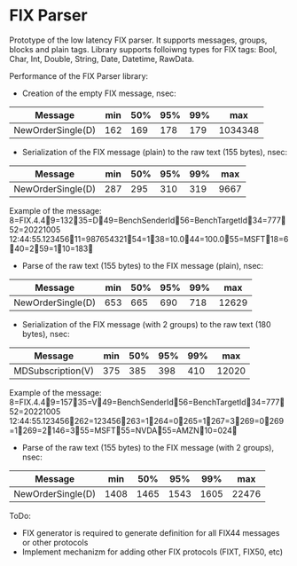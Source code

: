 # FIX Parser

Prototype of the low latency FIX parser. It supports messages, groups, blocks and plain tags. Library supports folloiwng types for FIX tags: Bool, Char, Int, Double, String, Date, Datetime, RawData.

Performance of the FIX Parser library:
 - Creation of the empty FIX message, nsec:

 Message | min | 50% | 95% | 99% | max
--- | --- | --- | --- |--- |--- 
NewOrderSingle(D) | 162 | 169 | 178 | 179 | 1034348

 - Serialization of the FIX message (plain) to the raw text (155 bytes), nsec:

 Message | min | 50% | 95% | 99% | max
--- | --- | --- | --- |--- |--- 
NewOrderSingle(D) | 287 | 295 | 310 | 319 | 9667

Example of the message:
8=FIX.4.49=13235=D49=BenchSenderId56=BenchTargetId34=77752=20221005 12:44:55.12345611=98765432154=138=10.044=100.055=MSFT18=640=259=110=183

 - Parse of the raw text (155 bytes) to the FIX message (plain), nsec:

 Message | min | 50% | 95% | 99% | max
--- | --- | --- | --- |--- |--- 
NewOrderSingle(D) | 653 | 665 | 690 | 718 | 12629

 - Serialization of the FIX message (with 2 groups) to the raw text (180 bytes), nsec:

 Message | min | 50% | 95% | 99% | max
--- | --- | --- | --- |--- |--- 
MDSubscription(V) | 375 | 385 | 398 | 410 | 12020

Example of the message:
8=FIX.4.49=15735=V49=BenchSenderId56=BenchTargetId34=77752=20221005 12:44:55.123456262=123456263=1264=0265=1267=3269=0269=1269=2146=355=MSFT55=NVDA55=AMZN10=024

 - Parse of the raw text (155 bytes) to the FIX message (with 2 groups), nsec:

 Message | min | 50% | 95% | 99% | max
--- | --- | --- | --- |--- |--- 
NewOrderSingle(D) | 1408 | 1465 | 1543 | 1605 | 22476


ToDo:
 - FIX generator is required to generate definition for all FIX44 messages or other protocols
 - Implement mechanizm for adding other FIX protocols (FIXT, FIX50, etc)

